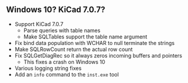 ## Windows 10? KiCad 7.0.7?

* Support KiCad 7.0.7
   * Parse queries with table names
   * Make SQLTables support the table name argument
* Fix bind data population with WCHAR to null terminate the strings
* Make SQLRowCount return the actual row count
* Fix SQLGetDiagRec so it always zeros incoming buffers and pointers
   * This fixes a crash on Windows 10
* Various logging string fixes
* Add an `info` command to the `inst.exe` tool
